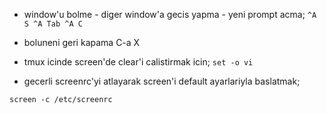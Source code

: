 * window'u bolme - diger window'a gecis yapma - yeni prompt acma;
`
 ^A S
 ^A Tab
 ^A C
`
* boluneni geri kapama
C-a X


* tmux icinde screen'de clear'i calistirmak icin;
`set -o vi`

* gecerli screenrc'yi atlayarak screen'i default ayarlariyla baslatmak;
```
screen -c /etc/screenrc
```


